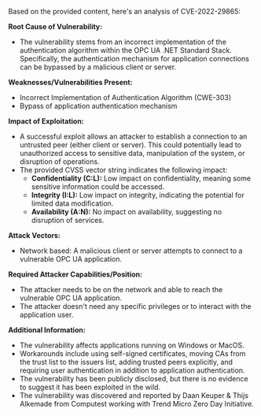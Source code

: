 Based on the provided content, here's an analysis of CVE-2022-29865:

**Root Cause of Vulnerability:**
- The vulnerability stems from an incorrect implementation of the authentication algorithm within the OPC UA .NET Standard Stack. Specifically, the authentication mechanism for application connections can be bypassed by a malicious client or server.

**Weaknesses/Vulnerabilities Present:**
-  Incorrect Implementation of Authentication Algorithm (CWE-303)
-  Bypass of application authentication mechanism

**Impact of Exploitation:**
- A successful exploit allows an attacker to establish a connection to an untrusted peer (either client or server). This could potentially lead to unauthorized access to sensitive data, manipulation of the system, or disruption of operations.
- The provided CVSS vector string indicates the following impact:
    - **Confidentiality (C:L):** Low impact on confidentiality, meaning some sensitive information could be accessed.
    - **Integrity (I:L):** Low impact on integrity, indicating the potential for limited data modification.
    - **Availability (A:N):** No impact on availability, suggesting no disruption of services.

**Attack Vectors:**
- Network based: A malicious client or server attempts to connect to a vulnerable OPC UA application.

**Required Attacker Capabilities/Position:**
- The attacker needs to be on the network and able to reach the vulnerable OPC UA application.
- The attacker doesn't need any specific privileges or to interact with the application user.

**Additional Information:**
- The vulnerability affects applications running on Windows or MacOS.
- Workarounds include using self-signed certificates, moving CAs from the trust list to the issuers list, adding trusted peers explicitly, and requiring user authentication in addition to application authentication.
- The vulnerability has been publicly disclosed, but there is no evidence to suggest it has been exploited in the wild.
- The vulnerability was discovered and reported by Daan Keuper & Thijs Alkemade from Computest working with Trend Micro Zero Day Initiative.